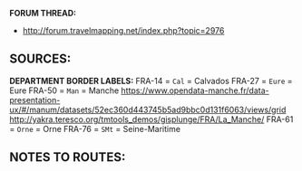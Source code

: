 ﻿**FORUM THREAD:**
- http://forum.travelmapping.net/index.php?topic=2976


**SOURCES:**
- 

**DEPARTMENT BORDER LABELS:**
FRA-14 = `Cal` = Calvados
FRA-27 = `Eure` = Eure
FRA-50 = `Man` = Manche
   https://www.opendata-manche.fr/data-presentation-ux/#/manum/datasets/52ec360d443745b5ad9bbc0d131f6063/views/grid
   http://yakra.teresco.org/tmtools_demos/gisplunge/FRA/La_Manche/
FRA-61 = `Orne` = Orne
FRA-76 = `SMt` = Seine-Maritime


**NOTES TO ROUTES:**
- 
